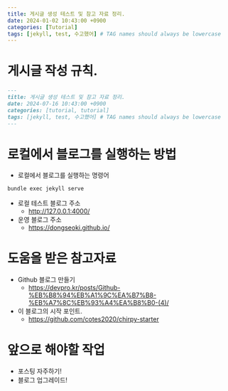 ```yaml
---
title: 게시글 생성 테스트 및 참고 자료 정리.
date: 2024-01-02 10:43:00 +0900
categories: [Tutorial]
tags: [jekyll, test, 수고했어] # TAG names should always be lowercase
---
```


# 게시글 작성 규칙.

```md
---
title: 게시글 생성 테스트 및 참고 자료 정리.
date: 2024-07-16 10:43:00 +0900
categories: [tutorial, tutorial]
tags: [jekyll, test, 수고했어] # TAG names should always be lowercase
---
```

# 로컬에서 블로그를 실행하는 방법

- 로컬에서 블로그를 실행하는 명령어

```sh
bundle exec jekyll serve
```

- 로컬 테스트 블로그 주소
  - http://127.0.0.1:4000/
- 운영 블로그 주소
  - https://dongseoki.github.io/

# 도움을 받은 참고자료

- Github 블로그 만들기
  - https://devpro.kr/posts/Github-%EB%B8%94%EB%A1%9C%EA%B7%B8-%EB%A7%8C%EB%93%A4%EA%B8%B0-(4)/
- 이 블로그의 시작 포인트.
  - https://github.com/cotes2020/chirpy-starter

# 앞으로 해야할 작업

- 포스팅 자주하기!
- 블로그 업그레이드!
